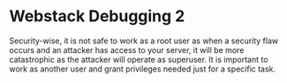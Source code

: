 # Webstack Debugging 2 
Security-wise, it is not safe to work as a root user as when a security flaw occurs and an attacker has access to your server, it will be more catastrophic as the attacker will operate as superuser. It is important to work as another user and grant privileges needed just for a specific task.
